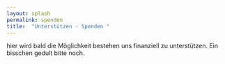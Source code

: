 ```yaml
---
layout: splash
permalink: spenden 
title:  "Unterstützen - Spenden "
---
```


<p> </p>

hier wird bald die Möglichkeit bestehen uns finanziell zu unterstützen. Ein bisschen gedult bitte noch.
